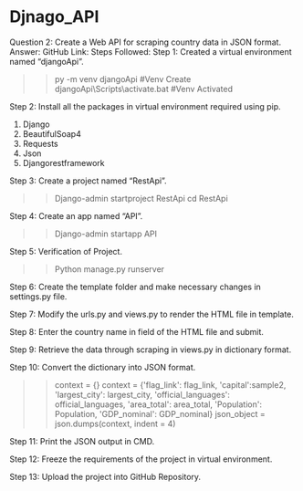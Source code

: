 # Djnago_API
Question 2: Create a Web API for scraping country data in JSON format.
Answer:
GitHub Link: 
Steps Followed:
Step 1: Created a virtual environment named “djangoApi”.
>> py -m venv djangoApi   #Venv Create
>> djangoApi\Scripts\activate.bat   #Venv Activated

Step 2: Install all the packages in virtual environment required using pip.
  1.	Django
  2.	BeautifulSoap4
  3.	Requests
  4.	Json
  5.	Djangorestframework

Step 3: Create a project named “RestApi”.
>> Django-admin startproject RestApi
>> cd RestApi

Step 4: Create an app named “API”.
>> Django-admin startapp API

Step 5: Verification of Project.
>> Python manage.py runserver

Step 6: Create the template folder and make necessary changes in settings.py file.

Step 7: Modify the urls.py and views.py to render the HTML file in template.

Step 8: Enter the country name in field of the HTML file and submit.

Step 9: Retrieve the data through scraping in views.py in dictionary format.

Step 10: Convert the dictionary into JSON format.
>> context = {}
>> context = {'flag_link': flag_link, 'capital':sample2, 'largest_city': largest_city, 'official_languages': official_languages, 'area_total': area_total, 'Population': Population, 'GDP_nominal': GDP_nominal}
>> json_object = json.dumps(context, indent = 4)

Step 11: Print the JSON output in CMD.

Step 12: Freeze the requirements of the project in virtual environment.

Step 13: Upload the project into GitHub Repository.
